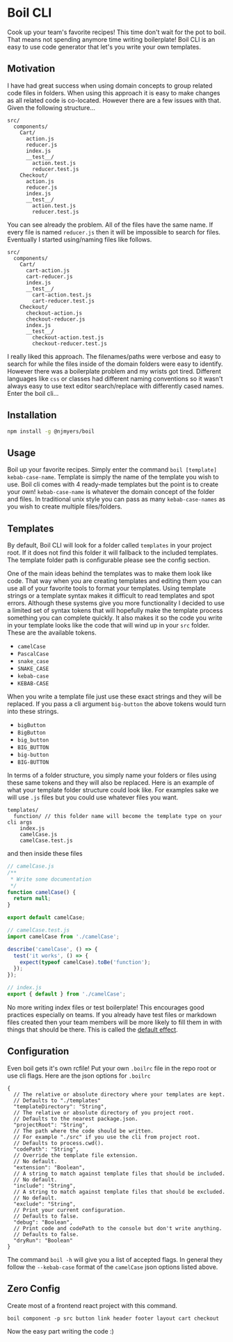 # Boil CLI

Cook up your team's favorite recipes! This time don't wait for the pot to boil. That means not spending anymore time writing boilerplate! Boil CLI is an easy to use code generator that let's you write your own templates.

## Motivation

I have had great success when using domain concepts to group related code files in folders. When using this approach it is easy to make changes as all related code is co-located. However there are a few issues with that. Given the following structure...

```
src/
  components/
    Cart/
      action.js
      reducer.js
      index.js
      __test__/
        action.test.js
        reducer.test.js
    Checkout/
      action.js
      reducer.js
      index.js
      __test__/
        action.test.js
        reducer.test.js
```

You can see already the problem. All of the files have the same name. If every file is named `reducer.js` then it will be impossible to search for files. Eventually I started using/naming files like follows.

```
src/
  components/
    Cart/
      cart-action.js
      cart-reducer.js
      index.js
      __test__/
        cart-action.test.js
        cart-reducer.test.js
    Checkout/
      checkout-action.js
      checkout-reducer.js
      index.js
      __test__/
        checkout-action.test.js
        checkout-reducer.test.js
```

I really liked this approach. The filenames/paths were verbose and easy to search for while the files inside of the domain folders were easy to identify. However there was a boilerplate problem and my wrists got tired. Different languages like `css` or classes had different naming conventions so it wasn't always easy to use text editor search/replace with differently cased names. Enter the boil cli...

## Installation

```bash
npm install -g @njmyers/boil
```

## Usage

Boil up your favorite recipes. Simply enter the command `boil [template] kebab-case-name`. Template is simply the name of the template you wish to use. Boil cli comes with 4 ready-made templates but the point is to create your own! `kebab-case-name` is whatever the domain concept of the folder and files. In traditional unix style you can pass as many `kebab-case-names` as you wish to create multiple files/folders.

## Templates

By default, Boil CLI will look for a folder called `templates` in your project root. If it does not find this folder it will fallback to the included templates. The template folder path is configurable please see the config section.

One of the main ideas behind the templates was to make them look like code. That way when you are creating templates and editing them you can use all of your favorite tools to format your templates. Using template strings or a template syntax makes it difficult to read templates and spot errors. Although these systems give you more functionality I decided to use a limited set of syntax tokens that will hopefully make the template process something you can complete quickly. It also makes it so the code you write in your template looks like the code that will wind up in your `src` folder. These are the available tokens.

- `camelCase`
- `PascalCase`
- `snake_case`
- `SNAKE_CASE`
- `kebab-case`
- `KEBAB-CASE`

When you write a template file just use these exact strings and they will be replaced. If you pass a cli argument `big-button` the above tokens would turn into these strings.

- `bigButton`
- `BigButton`
- `big_button`
- `BIG_BUTTON`
- `big-button`
- `BIG-BUTTON`

In terms of a folder structure, you simply name your folders or files using these same tokens and they will also be replaced. Here is an example of what your template folder structure could look like. For examples sake we will use `.js` files but you could use whatever files you want.

```
templates/
  function/ // this folder name will become the template type on your cli args
    index.js
    camelCase.js
    camelCase.test.js
```

and then inside these files

```js
// camelCase.js
/**
 * Write some documentation
 */
function camelCase() {
  return null;
}

export default camelCase;

// camelCase.test.js
import camelCase from './camelCase';

describe('camelCase', () => {
  test('it works', () => {
    expect(typeof camelCase).toBe('function');
  });
});

// index.js
export { default } from './camelCase';
```

No more writing index files or test boilerplate! This encourages good practices especially on teams. If you already have test files or markdown files created then your team members will be more likely to fill them in with things that should be there. This is called the [default effect](https://en.wikipedia.org/wiki/Default_effect).

## Configuration

Even boil gets it's own rcfile! Put your own `.boilrc` file in the repo root or use cli flags. Here are the json options for `.boilrc`

```jsonc
{
  // The relative or absolute directory where your templates are kept.
  // Defaults to "./templates"
  "templateDirectory": "String",
  // The relative or absolute directory of you project root.
  // Defaults to the nearest package.json.
  "projectRoot": "String",
  // The path where the code should be written.
  // For example "./src" if you use the cli from project root.
  // Defaults to process.cwd().
  "codePath": "String",
  // Override the template file extension.
  // No default.
  "extension": "Boolean",
  // A string to match against template files that should be included.
  // No default.
  "include": "String",
  // A string to match against template files that should be excluded.
  // No default.
  "exclude": "String",
  // Print your current configuration.
  // Defaults to false.
  "debug": "Boolean",
  // Print code and codePath to the console but don't write anything.
  // Defaults to false.
  "dryRun": "Boolean"
}
```

The command `boil -h` will give you a list of accepted flags. In general they follow the `--kebab-case` format of the `camelCase` json options listed above.

## Zero Config

Create most of a frontend react project with this command.

`boil component -p src button link header footer layout cart checkout`

Now the easy part writing the code :)
